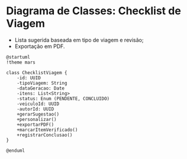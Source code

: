 # Diagrama de Classes: Checklist de Viagem
- Lista sugerida baseada em tipo de viagem e revisão;
- Exportação em PDF.

```puml
@startuml
!theme mars

class ChecklistViagem {
    -id: UUID
    -tipoViagem: String
    -dataGeracao: Date
    -itens: List<String>
    -status: Enum (PENDENTE, CONCLUIDO)
    -veiculoId: UUID
    -autorId: UUID
    +gerarSugestao()
    +personalizar()
    +exportarPDF()
    +marcarItemVerificado()
    +registrarConclusao()
}

@enduml
```
